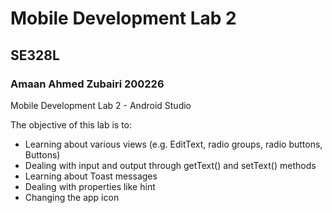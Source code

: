 # Mobile Development Lab 2

## SE328L

### Amaan Ahmed Zubairi 200226

Mobile Development Lab 2 - Android Studio

The objective of this lab is to: 
- Learning about various views (e.g. EditText, radio groups, radio buttons, Buttons) 
- Dealing with input and output through getText() and setText() methods 
- Learning about Toast messages 
- Dealing with properties like hint 
- Changing the app icon 
